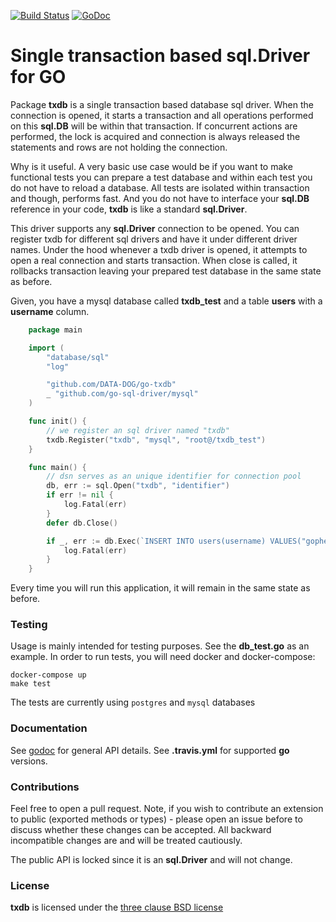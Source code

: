 [![Build Status](https://travis-ci.org/DATA-DOG/go-txdb.svg?branch=master)](https://travis-ci.org/DATA-DOG/go-txdb)
[![GoDoc](https://godoc.org/github.com/DATA-DOG/go-txdb?status.svg)](https://godoc.org/github.com/DATA-DOG/go-txdb)

# Single transaction based sql.Driver for GO

Package **txdb** is a single transaction based database sql driver. When the connection
is opened, it starts a transaction and all operations performed on this **sql.DB**
will be within that transaction. If concurrent actions are performed, the lock is
acquired and connection is always released the statements and rows are not holding the
connection.

Why is it useful. A very basic use case would be if you want to make functional tests
you can prepare a test database and within each test you do not have to reload a database.
All tests are isolated within transaction and though, performs fast. And you do not have
to interface your **sql.DB** reference in your code, **txdb** is like a standard **sql.Driver**.

This driver supports any **sql.Driver** connection to be opened. You can register txdb
for different sql drivers and have it under different driver names. Under the hood
whenever a txdb driver is opened, it attempts to open a real connection and starts
transaction. When close is called, it rollbacks transaction leaving your prepared
test database in the same state as before.

Given, you have a mysql database called **txdb_test** and a table **users** with a **username**
column.

``` go
    package main

    import (
        "database/sql"
        "log"

        "github.com/DATA-DOG/go-txdb"
        _ "github.com/go-sql-driver/mysql"
    )

    func init() {
        // we register an sql driver named "txdb"
        txdb.Register("txdb", "mysql", "root@/txdb_test")
    }

    func main() {
        // dsn serves as an unique identifier for connection pool
        db, err := sql.Open("txdb", "identifier")
        if err != nil {
            log.Fatal(err)
        }
        defer db.Close()

        if _, err := db.Exec(`INSERT INTO users(username) VALUES("gopher")`); err != nil {
            log.Fatal(err)
        }
    }
```

Every time you will run this application, it will remain in the same state as before.

### Testing

Usage is mainly intended for testing purposes. See the **db_test.go** as
an example. In order to run tests, you will need docker and
docker-compose:

    docker-compose up
    make test

The tests are currently using `postgres` and `mysql` databases

### Documentation

See [godoc][godoc] for general API details.
See **.travis.yml** for supported **go** versions.

### Contributions

Feel free to open a pull request. Note, if you wish to contribute an extension to public (exported methods or types) -
please open an issue before to discuss whether these changes can be accepted. All backward incompatible changes are
and will be treated cautiously.

The public API is locked since it is an **sql.Driver** and will not change.

### License

**txdb** is licensed under the [three clause BSD license][license]

[godoc]: http://godoc.org/github.com/DATA-DOG/go-txdb "Documentation on
godoc"

[golang]: https://golang.org/  "GO programming language"

[license]:http://en.wikipedia.org/wiki/BSD_licenses "The three clause BSD license"
